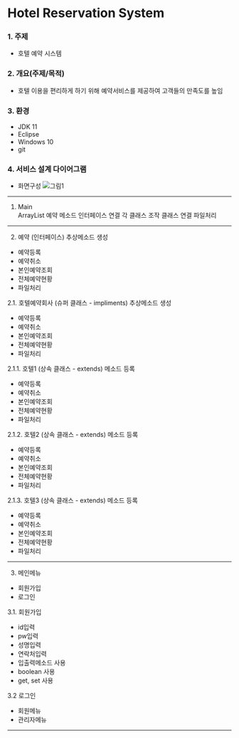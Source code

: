 # Hotel Reservation System

### 1. 주제
- 호텔 예약 시스템
### 2. 개요(주제/목적)
- 호텔 이용을 편리하게 하기 위해 예약서비스를 제공하여 고객들의 만족도를 높임
### 3. 환경
- JDK 11
- Eclipse
- Windows 10
- git
### 4. 서비스 설계 다이어그램
<!-- ![그림1](https://user-images.githubusercontent.com/87436495/137877871-555af2b4-6989-44b1-afe3-5f5998ae4cc5.png) -->
- 화면구성
![그림1](https://user-images.githubusercontent.com/87436495/138815062-8b16f40f-4d1f-4af8-a080-158d9a662b1f.png)
---
1. Main  
ArrayList
예약 메소드
인터페이스 연결
각 클래스 조작
클래스 연결
파일처리
---
2. 예약 (인터페이스)
추상메소드 생성
- 예약등록
- 예약취소
- 본인예약조회
- 전체예약현황
- 파일처리

2.1. 호텔예약회사 (슈퍼 클래스 - impliments)
추상메소드 생성
- 예약등록
- 예약취소
- 본인예약조회
- 전체예약현황
- 파일처리

2.1.1. 호텔1 (상속 클래스 - extends)
메소드 등록
- 예약등록
- 예약취소
- 본인예약조회
- 전체예약현황
- 파일처리

2.1.2. 호텔2 (상속 클래스 - extends)
메소드 등록
- 예약등록
- 예약취소
- 본인예약조회
- 전체예약현황
- 파일처리

2.1.3. 호텔3 (상속 클래스 - extends)
메소드 등록
- 예약등록
- 예약취소
- 본인예약조회
- 전체예약현황
- 파일처리
---
3. 메인메뉴
- 회원가입
- 로그인

3.1. 회원가입
- id입력
- pw입력
- 성명입력
- 연락처입력
- 입출력메소드 사용
- boolean 사용
- get, set 사용

3.2 로그인
- 회원메뉴
- 관리자메뉴
---
